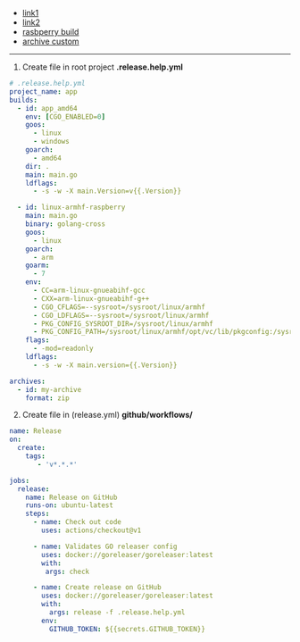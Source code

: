 * [link1](https://gitpig.com/gitpig/dtm/commit/21805cee291b1bc357b52e51be1a3b4bf2544384.patch)
* [link2](https://gitpig.com/gitpig/dtm/src/branch/main/.github/workflows/docker.yml )
* [rasbperry build](https://github.com/goreleaser/goreleaser-cross-example/blob/master/.goreleaser.yaml)
* [archive custom](https://goreleaser.com/customization/archive/)
---

1. Create file in root project **.release.help.yml**
``` yaml 
# .release.help.yml
project_name: app
builds:
  - id: app_amd64
    env: [CGO_ENABLED=0]
    goos:
      - linux
      - windows
    goarch:
      - amd64
    dir: .
    main: main.go
    ldflags:
      - -s -w -X main.Version=v{{.Version}}

  - id: linux-armhf-raspberry
    main: main.go
    binary: golang-cross
    goos:
      - linux
    goarch:
      - arm
    goarm:
      - 7
    env:
      - CC=arm-linux-gnueabihf-gcc
      - CXX=arm-linux-gnueabihf-g++
      - CGO_CFLAGS=--sysroot=/sysroot/linux/armhf
      - CGO_LDFLAGS=--sysroot=/sysroot/linux/armhf
      - PKG_CONFIG_SYSROOT_DIR=/sysroot/linux/armhf
      - PKG_CONFIG_PATH=/sysroot/linux/armhf/opt/vc/lib/pkgconfig:/sysroot/linux/armhf/usr/lib/arm-linux-gnueabihf/pkgconfig:/sysroot/linux/armhf/usr/lib/pkgconfig:/sysroot/linux/armhf/usr/local/lib/pkgconfig
    flags:
      - -mod=readonly
    ldflags:
      - -s -w -X main.version={{.Version}}

archives:
  - id: my-archive
    format: zip

```
2. Create file in (release.yml) **github/workflows/**

```yaml  
name: Release
on:
  create:
    tags:
       - 'v*.*.*'

jobs:
  release:
    name: Release on GitHub
    runs-on: ubuntu-latest
    steps:
      - name: Check out code
        uses: actions/checkout@v1

      - name: Validates GO releaser config
        uses: docker://goreleaser/goreleaser:latest
        with:
         args: check 

      - name: Create release on GitHub
        uses: docker://goreleaser/goreleaser:latest
        with:
          args: release -f .release.help.yml  
        env:
          GITHUB_TOKEN: ${{secrets.GITHUB_TOKEN}}

```
